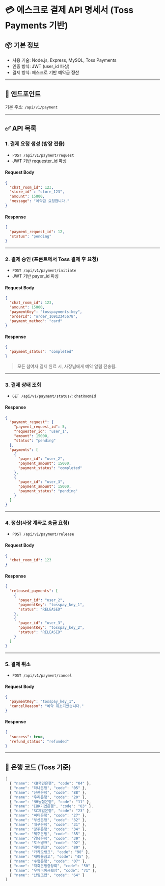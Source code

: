 # 💳 에스크로 결제 API 명세서 (Toss Payments 기반)

## 📦 기본 정보

- 사용 기술: Node.js, Express, MySQL, Toss Payments
- 인증 방식: JWT (user_id 파싱)
- 결제 방식: 에스크로 기반 예약금 정산

---

## 📂 엔드포인트

기본 주소: `/api/v1/payment`

---

## ✅ API 목록

### 1. 결제 요청 생성 (방장 전용)

- `POST /api/v1/payment/request`
- JWT 기반 requester_id 파싱

#### Request Body

```json
{
  "chat_room_id": 123,
  "store_id" : "store_123",
  "amount": 15000,
  "message": "예약금 요청합니다."
}
```

#### Response

```json
{
  "payment_request_id": 12,
  "status": "pending"
}
```

---

### 2. 결제 승인 (프론트에서 Toss 결제 후 요청)

- `POST /api/v1/payment/initiate`
- JWT 기반 payer_id 파싱

#### Request Body

```json
{
  "chat_room_id": 123,
  "amount": 15000,
  "paymentKey": "tosspayments-key",
  "orderId": "order_16912345678",
  "payment_method": "card"
}
```

#### Response

```json
{
  "payment_status": "completed"
}
```

> 모든 참여자 결제 완료 시, 사장님에게 예약 알림 전송됨.

---

### 3. 결제 상태 조회

- `GET /api/v1/payment/status/:chatRoomId`

#### Response

```json
{
  "payment_request": {
    "payment_request_id": 5,
    "requester_id": "user_1",
    "amount": 15000,
    "status": "pending"
  },
  "payments": [
    {
      "payer_id": "user_2",
      "payment_amount": 15000,
      "payment_status": "completed"
    },
    {
      "payer_id": "user_3",
      "payment_amount": 15000,
      "payment_status": "pending"
    }
  ]
}
```

---

### 4. 정산(사장 계좌로 송금 요청)

- `POST /api/v1/payment/release`

#### Request Body

```json
{
  "chat_room_id": 123
}
```

#### Response

```json
{
  "released_payments": [
    {
      "payer_id": "user_2",
      "paymentKey": "tosspay_key_1",
      "status": "RELEASED"
    },
    {
      "payer_id": "user_3",
      "paymentKey": "tosspay_key_2",
      "status": "RELEASED"
    }
  ]
}
```

---

### 5. 결제 취소

- `POST /api/v1/payment/cancel`

#### Request Body

```json
{
  "paymentKey": "tosspay_key_1",
  "cancelReason": "예약 취소되었습니다."
}
```

#### Response

```json
{
  "success": true,
  "refund_status": "refunded"
}
```

---

## 🏦 은행 코드 (Toss 기준)

```js
[
  { "name": "KB국민은행", "code": "04" },
  { "name": "하나은행", "code": "05" },
  { "name": "신한은행", "code": "88" },
  { "name": "우리은행", "code": "20" },
  { "name": "NH농협은행", "code": "11" },
  { "name": "IBK기업은행", "code": "03" },
  { "name": "SC제일은행", "code": "23" },
  { "name": "씨티은행", "code": "27" },
  { "name": "부산은행", "code": "32" },
  { "name": "대구은행", "code": "31" },
  { "name": "광주은행", "code": "34" },
  { "name": "제주은행", "code": "35" },
  { "name": "경남은행", "code": "39" },
  { "name": "토스뱅크", "code": "92" },
  { "name": "케이뱅크", "code": "89" },
  { "name": "카카오뱅크", "code": "90" },
  { "name": "새마을금고", "code": "45" },
  { "name": "수협은행", "code": "07" },
  { "name": "저축은행중앙회", "code": "50" },
  { "name": "우체국예금보험", "code": "71" },
  { "name": "산림조합", "code": "64" }
]
```
